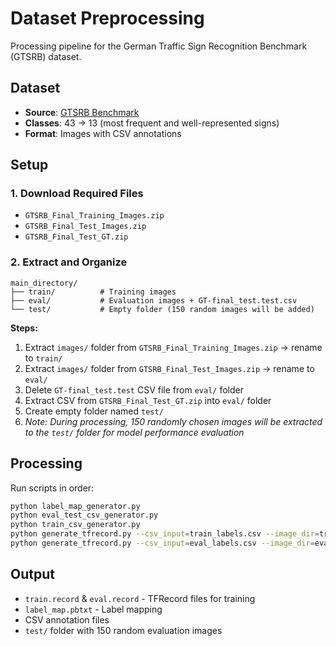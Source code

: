 # Dataset Preprocessing

Processing pipeline for the German Traffic Sign Recognition Benchmark (GTSRB) dataset.

## Dataset

- **Source**: [GTSRB Benchmark](http://benchmark.ini.rub.de/?section=gtsrb&subsection=dataset)
- **Classes**: 43 → 13 (most frequent and well-represented signs)
- **Format**: Images with CSV annotations

## Setup

### 1. Download Required Files

- `GTSRB_Final_Training_Images.zip`
- `GTSRB_Final_Test_Images.zip` 
- `GTSRB_Final_Test_GT.zip`

### 2. Extract and Organize

```text
main_directory/
├── train/          # Training images
├── eval/           # Evaluation images + GT-final_test.test.csv
└── test/           # Empty folder (150 random images will be added)
```

**Steps:**

1. Extract `images/` folder from `GTSRB_Final_Training_Images.zip` → rename to `train/`
2. Extract `images/` folder from `GTSRB_Final_Test_Images.zip` → rename to `eval/`
3. Delete `GT-final_test.test` CSV file from `eval/` folder
4. Extract CSV from `GTSRB_Final_Test_GT.zip` into `eval/` folder
5. Create empty folder named `test/`
6. *Note: During processing, 150 randomly chosen images will be extracted to the `test/` folder for model performance evaluation*

## Processing

Run scripts in order:

```bash
python label_map_generator.py
python eval_test_csv_generator.py
python train_csv_generator.py
python generate_tfrecord.py --csv_input=train_labels.csv --image_dir=train --output_path=train.record
python generate_tfrecord.py --csv_input=eval_labels.csv --image_dir=eval --output_path=eval.record
```

## Output

- `train.record` & `eval.record` - TFRecord files for training
- `label_map.pbtxt` - Label mapping
- CSV annotation files
- `test/` folder with 150 random evaluation images
